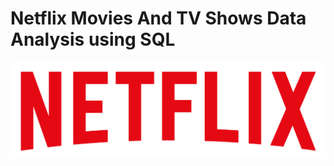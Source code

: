 # Netflix Movies And TV Shows Data Analysis using SQL
![Netflix Logo](https://github.com/SontakkeMansi/Netflix_sql_project/blob/main/logo.png)

